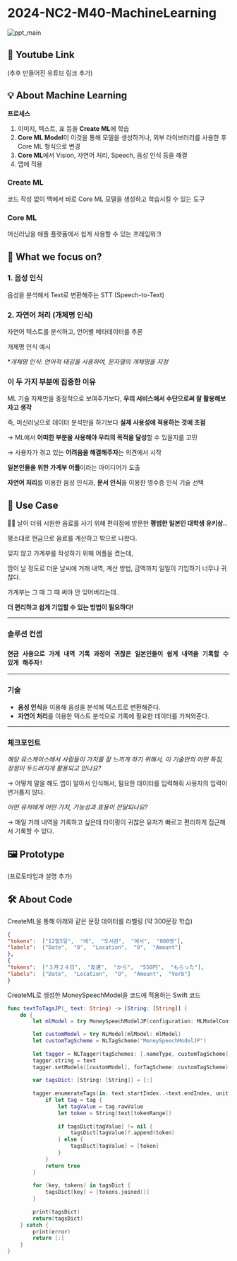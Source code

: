 # 2024-NC2-M40-MachineLearning
![ppt_main](https://github.com/DeveloperAcademy-POSTECH/2024-NC2-A40-MachineLearning/assets/30366858/b198eb7b-abb2-466c-80f3-1460b232e992)

## 🎥 Youtube Link
(추후 만들어진 유튜브 링크 추가)

## 💡 About Machine Learning
**프로세스**

1. 이미지, 텍스트, 표 등을 **Create ML**에 학습
2. **Core ML Model**이 이것을 통해 모델을 생성하거나, 외부 라이브러리를 사용한 후 Core ML 형식으로 변경
3. **Core ML**에서 Vision, 자연어 처리, Speech, 음성 인식 등을 해결
4. 앱에 적용

### Create ML

코드 작성 없이 맥에서 바로 Core ML 모델을 생성하고 학습시킬 수 있는 도구

### Core ML

머신러닝을 애플 플랫폼에서 쉽게 사용할 수 있는 프레임워크

## 🎯 What we focus on?

### 1. 음성 인식

음성을 분석해서 Text로 변환해주는 STT (Speech-to-Text)

### 2. 자연어 처리 (개체명 인식)

자연어 텍스트를 분석하고, 언어별 메타데이터를 추론

개체명 인식 예시

**개체명 인식: 언어적 태깅을 사용하여, 문자열의 개체명을 지정*

### 이 두 가지 부분에 집중한 이유

ML 기술 자체만을 중점적으로 보여주기보다, **우리 서비스에서 수단으로써 잘 활용해보자고 생각**

즉, 머신러닝으로 데이터 분석만을 하기보다 **실제 사용성에 적용하는 것에 초점**

→ ML에서 **어떠한 부분을 사용해야 우리의 목적을 달성**할 수 있을지를 고민

→ 사용자가 겪고 있는 **어려움을 해결해주자**는 의견에서 시작

**일본인들을 위한 가계부 어플**이라는 아이디어가 도출

**자연어 처리**를 이용한 음성 인식과, **문서 인식**을 이용한 영수증 인식 기술 선택


## 💼 Use Case
💁‍♀️ 날이 더워 시원한 음료를 사기 위해 편의점에 방문한 **평범한 일본인 대학생 유키상..**

평소대로 현금으로 음료를 계산하고 밖으로 나왔다. 

잊지 않고 가계부를 작성하기 위해 어플을 켰는데, 

땀이 날 정도로 더운 날씨에 거래 내역, 계산 방법, 금액까지 일일이 기입하기 너무나 귀찮다. 

가계부는 그 때 그 때 써야 안 잊어버리는데.. 

**더 편리하고 쉽게 기입할 수 있는 방법이 필요하다!**

---

### 솔루션 컨셉

### **`현금 사용으로 가계 내역 기록 과정이 귀찮은 일본인들이 쉽게 내역을 기록할 수 있게 해주자!`**

---

### 기술

- **음성 인식**을 이용해 음성을 분석해 텍스트로 변환해준다.
- **자연어 처리**를 이용한 텍스트 분석으로 기록에 필요한 데이터를 가져와준다.

---

### 체크포인트

*해당 유스케이스에서 사람들이 가치를 잘 느끼게 하기 위해서, 이 기술만의 어떤 특징, 장점이 두드러지게 활용되고 있나요?*

→ 어떻게 말을 해도 앱이 알아서 인식해서, 필요한 데이터를 입력해줘 사용자의 입력이 번거롭지 않다.

*어떤 유저에게 어떤 가치, 가능성과 효용이 전달되나요?*

→ 매일 거래 내역을 기록하고 싶은데 타이핑이 귀찮은 유저가 빠르고 편리하게 접근해서 기록할 수 있다.

## 🖼️ Prototype
(프로토타입과 설명 추가)

## 🛠️ About Code
CreateML을 통해 아래와 같은 문장 데이터를 라벨링 (약 300문장 학습)
```json
{
"tokens":  ["12월5일",  "에",  "도서관",  "에서",  "800엔"],
"labels":  ["Date",  "0",  "Location",  "0",  "Amount"]
},
{
"tokens":  ["３月２４日",  "友達",  "から",  "550円",  "もらった"],
"labels":  ["Date",  "Location",  "O",  "Amount",  "Verb"]
}
```

CreateML로 생성한 MoneySpeechModel을 코드에 적용하는 Swift 코드
```swift
func textToTagsJP(_ text: String) -> [String: [String]] {
    do {
        let mlModel = try MoneySpeechModelJP(configuration: MLModelConfiguration()).model

        let customModel = try NLModel(mlModel: mlModel)
        let customTagScheme = NLTagScheme("MoneySpeechModelJP")
        
        let tagger = NLTagger(tagSchemes: [.nameType, customTagScheme])
        tagger.string = text
        tagger.setModels([customModel], forTagScheme: customTagScheme)
        
        var tagsDict: [String: [String]] = [:]
        
        tagger.enumerateTags(in: text.startIndex..<text.endIndex, unit: .word, scheme: customTagScheme, options: .omitWhitespace) { tag, tokenRange in
            if let tag = tag {
                let tagValue = tag.rawValue
                let token = String(text[tokenRange])
                
                if tagsDict[tagValue] != nil {
                    tagsDict[tagValue]?.append(token)
                } else {
                    tagsDict[tagValue] = [token]
                }
            }
            return true
        }
        
        for (key, tokens) in tagsDict {
            tagsDict[key] = [tokens.joined()]
        }
        
        print(tagsDict)
        return(tagsDict)
    } catch {
        print(error)
        return [:]
    }
}
```

